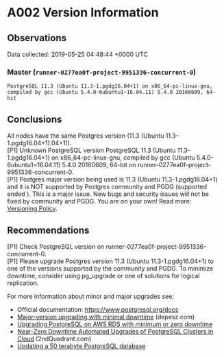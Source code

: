 # A002 Version Information #

## Observations ##
Data collected: 2019-05-25 04:48:44 +0000 UTC  



### Master (`runner-0277ea0f-project-9951336-concurrent-0`) ###

```
PostgreSQL 11.3 (Ubuntu 11.3-1.pgdg16.04+1) on x86_64-pc-linux-gnu, compiled by gcc (Ubuntu 5.4.0-6ubuntu1~16.04.11) 5.4.0 20160609, 64-bit
```






## Conclusions ##
All nodes have the same Postgres version (11.3 (Ubuntu 11.3-1.pgdg16.04+1).04+1)).  
[P1] Unknown PostgreSQL version PostgreSQL 11.3 (Ubuntu 11.3-1.pgdg16.04+1) on x86_64-pc-linux-gnu, compiled by gcc (Ubuntu 5.4.0-6ubuntu1~16.04.11) 5.4.0 20160609, 64-bit on runner-0277ea0f-project-9951336-concurrent-0.  
[P1] Postgres major version being used is 11.3 (Ubuntu 11.3-1.pgdg16.04+1) and it is NOT supported by Postgres community and PGDG (supported ended ). This is a major issue. New bugs and security issues will not be fixed by community and PGDG. You are on your own! Read more: [Versioning Policy](https://www.postgresql.org/support/versioning/).  



## Recommendations ##
[P1] Check PostgreSQL version on runner-0277ea0f-project-9951336-concurrent-0.  
[P1] Please upgrade Postgres version 11.3 (Ubuntu 11.3-1.pgdg16.04+1) to one of the versions supported by the community and PGDG. To minimize downtime, consider using pg_upgrade or one of solutions for logical replication.  
  
For more information about minor and major upgrades see:  
 - Official documentation: https://www.postgresql.org/docs  
 - [Major-version upgrading with minimal downtime](https://www.depesz.com/2016/11/08/major-version-upgrading-with-minimal-downtime/) (depesz.com)  
 - [Upgrading PostgreSQL on AWS RDS with minimum or zero downtime](https://medium.com/preply-engineering/postgres-multimaster-34f2446d5e14)  
 - [Near-Zero Downtime Automated Upgrades of PostgreSQL Clusters in Cloud](https://www.2ndquadrant.com/en/blog/near-zero-downtime-automated-upgrades-postgresql-clusters-cloud/) (2ndQuadrant.com)  
 - [Updating a 50 terabyte PostgreSQL database](https://medium.com/adyen/updating-a-50-terabyte-postgresql-database-f64384b799e7)  
  



